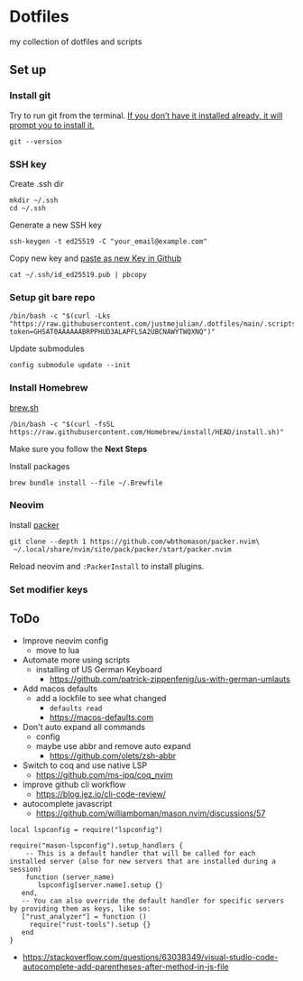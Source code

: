# Dotfiles
my collection of dotfiles and scripts

## Set up

### Install git
Try to run git from the terminal. [If you don’t have it installed already, it will prompt you to install it.](https://git-scm.com/book/en/v2/Getting-Started-Installing-Git)
```
git --version
```

### SSH key
Create .ssh dir
```
mkdir ~/.ssh
cd ~/.ssh
```

Generate a new SSH key
```
ssh-keygen -t ed25519 -C "your_email@example.com"
```

Copy new key and [paste as new Key in Github](https://github.com/settings/ssh/new)
```
cat ~/.ssh/id_ed25519.pub | pbcopy
```

### Setup git bare repo
```
/bin/bash -c "$(curl -Lks "https://raw.githubusercontent.com/justmejulian/.dotfiles/main/.scripts/install.sh?token=GHSAT0AAAAAABRPPHUD3ALAPFLSA2UBCNAWYTWQXNQ")"
```

Update submodules
```
config submodule update --init
```

### Install Homebrew
[brew.sh](https://brew.sh)
```
/bin/bash -c "$(curl -fsSL https://raw.githubusercontent.com/Homebrew/install/HEAD/install.sh)"
```
Make sure you follow the __Next Steps__

Install packages
```
brew bundle install --file ~/.Brewfile
```

### Neovim
Install [packer](https://github.com/wbthomason/packer.nvim)
```
git clone --depth 1 https://github.com/wbthomason/packer.nvim\
 ~/.local/share/nvim/site/pack/packer/start/packer.nvim
```

Reload neovim and `:PackerInstall` to install plugins.

### Set modifier keys

## ToDo
- Improve neovim config
  - move to lua
- Automate more using scripts
  - installing of US German Keyboard 
    - https://github.com/patrick-zippenfenig/us-with-german-umlauts
- Add macos defaults
  - add a lockfile to see what changed
    - `defaults read`
    - https://macos-defaults.com
- Don't auto expand all commands 
  - config
  - maybe use abbr and remove auto expand
    - https://github.com/olets/zsh-abbr
- Switch to coq and use native LSP
  - https://github.com/ms-jpq/coq_nvim
- improve github cli workflow
  - https://blog.jez.io/cli-code-review/
- autocomplete javascript
  - https://github.com/williamboman/mason.nvim/discussions/57
```
local lspconfig = require("lspconfig")

require("mason-lspconfig").setup_handlers {
    -- This is a default handler that will be called for each installed server (also for new servers that are installed during a session)
    function (server_name)
       lspconfig[server.name].setup {}
   end,
   -- You can also override the default handler for specific servers by providing them as keys, like so:
   ["rust_analyzer"] = function ()
     require("rust-tools").setup {}
   end
}
```
  - https://stackoverflow.com/questions/63038349/visual-studio-code-autocomplete-add-parentheses-after-method-in-js-file
